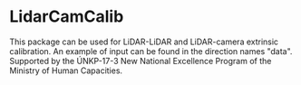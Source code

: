 # LidarCamCalib

This package can be used for LiDAR-LiDAR and LiDAR-camera extrinsic calibration.
An example of input can be found in the direction names "data".
Supported by the ÚNKP-17-3 New National Excellence Program of the Ministry of Human Capacities.
